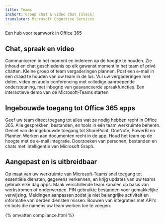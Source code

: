 ```yaml
---
title: Teams
inshort: Groep chat & video chat [Slack]
translator: Microsoft Cognitive Services
---
```



Een hub voor teamwork in Office 365 

## Chat, spraak en video
Communiceren in het moment en iedereen op de hoogte te houden. Zie inhoud en chat geschiedenis op elk gewenst moment in het team of privé chatten. Kleine groep of team vergaderingen plannen. Post een e-mail in een draad te houden van uw team in de lus. Vul uw vergaderingen met delen, video en audio conferencing met volledige aanroepende ondersteuning, met inbegrip van geavanceerde spraakfuncties. 
Een interactieve demo van de Microsoft-Teams starten 

## Ingebouwde toegang tot Office 365 apps
Geef uw team direct toegang tot alles wat ze nodig hebben recht in Office 365. Alle gesprekken, bestanden, en tools in één team werkruimte beheren. Geniet van de ingebouwde toegang tot SharePoint, OneNote, PowerBI en Planner. Werken aan documenten recht in de app. Houd het team op de hoogte met de e-mail integratie. Doorzoeken van personen, bestanden en chats met intelligentie van Microsoft Graph. 

## Aangepast en is uitbreidbaar
Op maat van uw werkruimte van Microsoft-Teams snel toegang tot essentiële diensten, gegevens verkennen, en krijg updates van uw teams gebruik elke dag apps. Maak verschillende team kanalen op basis van werkstromen of onderwerpen. PIN gebruikte bestanden voor gemakkelijke verwijzing. Meldingen aanpassen zodat je niet belangrijke activiteit en informatie van derden diensten missen. Bouwen van integraties met API's en bots die namens uw team werken toe te voegen. 




{% omvatten compliance.html %}

